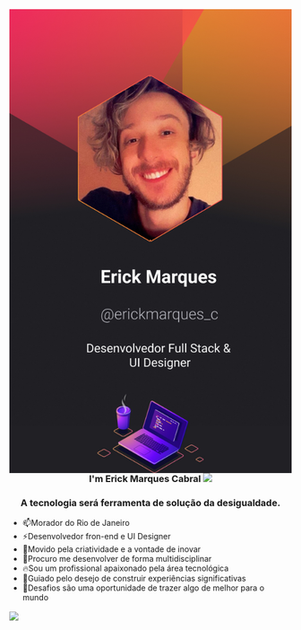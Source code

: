 <a href="https://dev-links-bay.vercel.app/">
<img align="right" src="./.github/marqueserick.jpg">
</a>
<h3 align="center">I'm Erick Marques Cabral
<img src="https://raw.githubusercontent.com/kaueMarques/kaueMarques/master/hi.gif" height="30px"/>
</h3>
<h3 align="center">A tecnologia será ferramenta de solução da desigualdade.</h3>

 - 📫Morador do Rio de Janeiro
 - ⚡Desenvolvedor fron-end e UI Designer
 - 🤖Movido pela criatividade e a vontade de inovar
 - 👯Procuro me desenvolver de forma multidisciplinar
 - 🔥Sou um profissional apaixonado pela área tecnológica
 - 🔭Guiado pelo desejo de construir experiências significativas
 - 💬Desafios são uma oportunidade de trazer algo de melhor para o mundo
 
<a href="https://www.linkedin.com/in/erick-marques-cabral-999b151b4/">
  <img align="center" heigth="20" Width="30" src="https://cdn.jsdelivr.net/gh/devicons/devicon/icons/linkedin/linkedin-original.svg"/>
</a>
